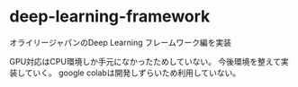 # deep-learning-framework
オライリージャパンのDeep Learning フレームワーク編を実装

GPU対応はCPU環境しか手元になかったためしていない。
今後環境を整えて実装していく。
google colabは開発しずらいため利用していない。
